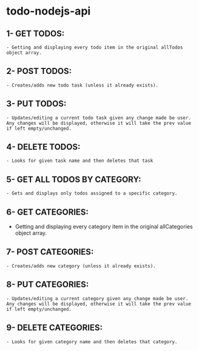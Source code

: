 # todo-nodejs-api

## 1- GET TODOS:
    - Getting and displaying every todo item in the original allTodos object array.

## 2- POST TODOS:
    - Creates/adds new todo task (unless it already exists).

## 3- PUT TODOS:
    - Updates/editing a current todo task given any change made be user. Any changes will be displayed, otherwise it will take the prev value if left empty/unchanged.

## 4- DELETE TODOS:
    - Looks for given task name and then deletes that task


## 5- GET ALL TODOS BY CATEGORY:
    - Gets and displays only todos assigned to a specific category.

## 6- GET CATEGORIES:
 - Getting and displaying every category item in the original allCategories object array.

## 7- POST CATEGORIES:
    - Creates/adds new category (unless it already exists).

## 8- PUT CATEGORIES:
    - Updates/editing a current category given any change made be user. Any changes will be displayed, otherwise it will take the prev value if left empty/unchanged.

## 9- DELETE CATEGORIES:
    - Looks for given category name and then deletes that category.